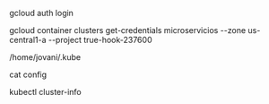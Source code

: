 gcloud auth login


gcloud container clusters get-credentials microservicios --zone us-central1-a --project true-hook-237600

/home/jovani/.kube

cat config

kubectl cluster-info


